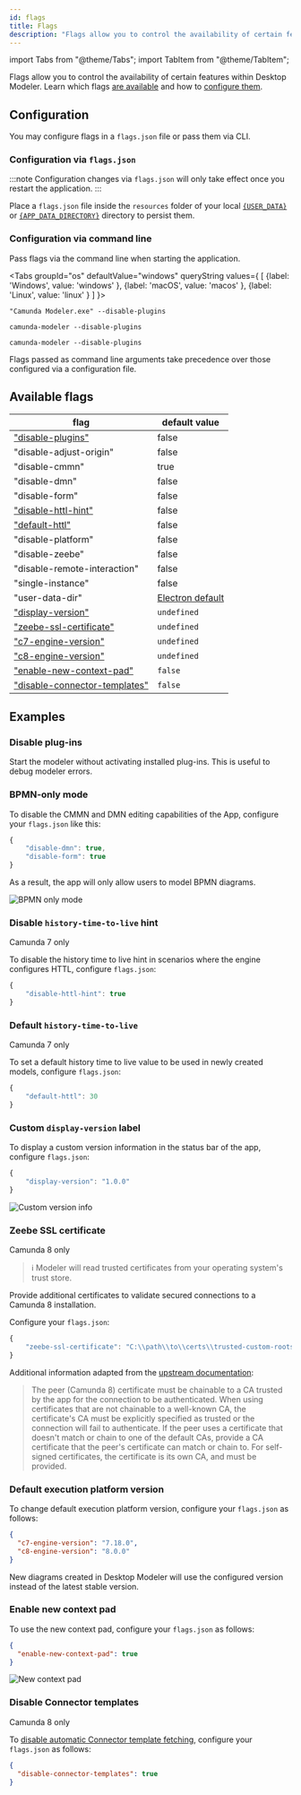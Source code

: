 ```yaml
---
id: flags
title: Flags
description: "Flags allow you to control the availability of certain features within Desktop Modeler."
---
```


import Tabs from "@theme/Tabs";
import TabItem from "@theme/TabItem";

Flags allow you to control the availability of certain features within Desktop Modeler. Learn which flags [are available](#available-flags) and how to [configure them](#configuration).

## Configuration

You may configure flags in a `flags.json` file or pass them via CLI.

### Configuration via `flags.json`

:::note
Configuration changes via `flags.json` will only take effect once you restart the application.
:::

Place a `flags.json` file inside the `resources` folder of your local [`{USER_DATA}`](../search-paths#user-data-directory) or [`{APP_DATA_DIRECTORY}`](../search-paths#app-data-directory) directory to persist them.

### Configuration via command line

Pass flags via the command line when starting the application.

<Tabs groupId="os" defaultValue="windows" queryString values={
[
{label: 'Windows', value: 'windows' },
{label: 'macOS', value: 'macos' },
{label: 'Linux', value: 'linux' }
]
}>

<TabItem value='windows'>

```plain
"Camunda Modeler.exe" --disable-plugins
```

</TabItem>

<TabItem value='macos'>

```plain
camunda-modeler --disable-plugins
```

</TabItem>

<TabItem value='linux'>

```plain
camunda-modeler --disable-plugins
```

</TabItem>
</Tabs>

Flags passed as command line arguments take precedence over those configured via a configuration file.

## Available flags

| flag                                                          | default value                       |
| ------------------------------------------------------------- | ----------------------------------- |
| ["disable-plugins"](#disable-plug-ins)                        | false                               |
| "disable-adjust-origin"                                       | false                               |
| "disable-cmmn"                                                | true                                |
| "disable-dmn"                                                 | false                               |
| "disable-form"                                                | false                               |
| ["disable-httl-hint"](#disable-history-time-to-live-hint)     | false                               |
| ["default-httl"](#default-history-time-to-live)               | false                               |
| "disable-platform"                                            | false                               |
| "disable-zeebe"                                               | false                               |
| "disable-remote-interaction"                                  | false                               |
| "single-instance"                                             | false                               |
| "user-data-dir"                                               | [Electron default](../search-paths) |
| ["display-version"](#custom-display-version-label)            | `undefined`                         |
| ["zeebe-ssl-certificate"](#zeebe-ssl-certificate)             | `undefined`                         |
| ["c7-engine-version"](#default-execution-platform-version)    | `undefined`                         |
| ["c8-engine-version"](#default-execution-platform-version)    | `undefined`                         |
| ["enable-new-context-pad"](#enable-new-context-pad)           | `false`                             |
| ["disable-connector-templates"](#disable-connector-templates) | `false`                             |

## Examples

### Disable plug-ins

Start the modeler without activating installed plug-ins. This is useful to debug modeler errors.

### BPMN-only mode

To disable the CMMN and DMN editing capabilities of the App, configure your `flags.json` like this:

```js
{
    "disable-dmn": true,
    "disable-form": true
}
```

As a result, the app will only allow users to model BPMN diagrams.

![BPMN only mode](./img/bpmn-only.png)

### Disable `history-time-to-live` hint

<span class="badge badge--platform">Camunda 7 only</span>

To disable the history time to live hint in scenarios where the engine configures HTTL, configure `flags.json`:

```js
{
    "disable-httl-hint": true
}
```

### Default `history-time-to-live`

<span class="badge badge--platform">Camunda 7 only</span>

To set a default history time to live value to be used in newly created models, configure `flags.json`:

```js
{
    "default-httl": 30
}
```

### Custom `display-version` label

To display a custom version information in the status bar of the app, configure `flags.json`:

```js
{
    "display-version": "1.0.0"
}
```

![Custom version info](./img/display-version.png)

### Zeebe SSL certificate

<span class="badge badge--cloud">Camunda 8 only</span>

> :information_source: Modeler will read trusted certificates from your operating system's trust store.

Provide additional certificates to validate secured connections to a Camunda 8 installation.

Configure your `flags.json`:

```js
{
    "zeebe-ssl-certificate": "C:\\path\\to\\certs\\trusted-custom-roots.pem"
}
```

Additional information adapted from the [upstream documentation](https://nodejs.org/docs/latest/api/tls.html#tlscreatesecurecontextoptions):

> The peer (Camunda 8) certificate must be chainable to a CA trusted by the app for the connection to be authenticated. When using certificates that are not chainable to a well-known CA, the certificate's CA must be explicitly specified as trusted or the connection will fail to authenticate. If the peer uses a certificate that doesn't match or chain to one of the default CAs, provide a CA certificate that the peer's certificate can match or chain to. For self-signed certificates, the certificate is its own CA, and must be provided.

### Default execution platform version

To change default execution platform version, configure your `flags.json` as follows:

```json
{
  "c7-engine-version": "7.18.0",
  "c8-engine-version": "8.0.0"
}
```

New diagrams created in Desktop Modeler will use the configured version instead of the latest stable version.

### Enable new context pad

To use the new context pad, configure your `flags.json` as follows:

```json
{
  "enable-new-context-pad": true
}
```

![New context pad](./img/new-context-pad.png)

### Disable Connector templates

<span class="badge badge--cloud">Camunda 8 only</span>

To [disable automatic Connector template fetching](../use-connectors.md#automatic-connector-template-fetching), configure your `flags.json` as follows:

```json
{
  "disable-connector-templates": true
}
```
